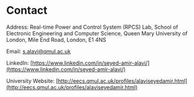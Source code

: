 # Contact

Address: Real-time Power and Control System (RPCS) Lab, School of Electronic Engineering and Computer Science, Queen Mary University of London, Mile End Road, London, E1 4NS

Email: [s.alavi@qmul.ac.uk](mailto:s.alavi@qmul.ac.uk)

LinkedIn: [https://www.linkedin.com/in/seyed-amir-alavi/](https://www.linkedin.com/in/seyed-amir-alavi/)

University Website: [http://eecs.qmul.ac.uk/profiles/alaviseyedamir.html](http://eecs.qmul.ac.uk/profiles/alaviseyedamir.html)